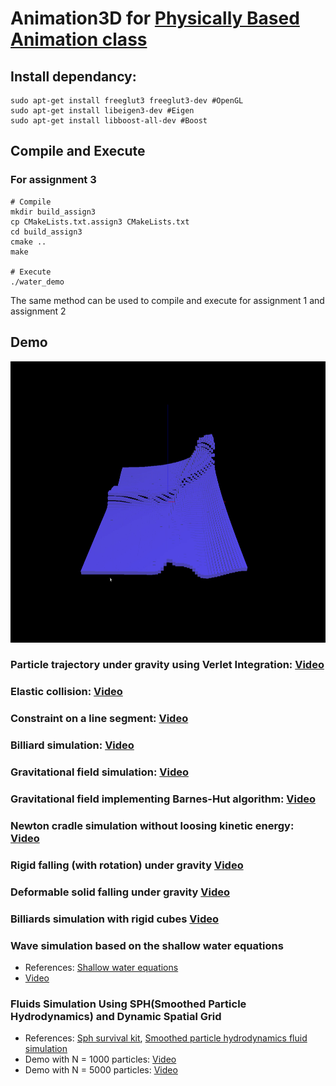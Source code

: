 # Animation3D for [Physically Based Animation class](http://www.ci.i.u-tokyo.ac.jp/~hachisuka/anim2018/)

## Install dependancy:
```
sudo apt-get install freeglut3 freeglut3-dev #OpenGL
sudo apt-get install libeigen3-dev #Eigen
sudo apt-get install libboost-all-dev #Boost
```

## Compile and Execute
### For assignment 3
```
# Compile
mkdir build_assign3
cp CMakeLists.txt.assign3 CMakeLists.txt
cd build_assign3
cmake ..
make

# Execute
./water_demo
```
The same method can be used to compile and execute for assignment 1 and assignment 2

## Demo
<img src="https://github.com/epsilonkei/anim3D/blob/master/images/wave_demo_snapshot.png" 
  alt="Wave Demo Snapshot" width="whatever" height=450>
### Particle trajectory under gravity using Verlet Integration: [Video](https://www.youtube.com/watch?v=uvoZv55v3hE)
### Elastic collision: [Video](https://www.youtube.com/watch?v=i9KygzlNcBw)
### Constraint on a line segment: [Video](https://www.youtube.com/watch?v=kn-lZJEiL0w)
### Billiard simulation: [Video](https://www.youtube.com/watch?v=oEKaxwxVx-8)
### Gravitational field simulation: [Video](https://www.youtube.com/watch?v=9imJhutjM1Y)
### Gravitational field implementing Barnes-Hut algorithm: [Video](https://www.youtube.com/watch?v=_m35aLWKsHw)
### Newton cradle simulation without loosing kinetic energy: [Video](https://www.youtube.com/watch?v=Jx4CcILJVcQ)
### Rigid falling (with rotation) under gravity [Video](https://www.youtube.com/watch?v=0uAAKh6zzAw)
### Deformable solid falling under gravity [Video](https://www.youtube.com/watch?v=KSZJp0vm-6w)
### Billiards simulation with rigid cubes [Video](https://www.youtube.com/watch?v=wOM-8C0eqws)
### Wave simulation based on the shallow water equations 
* References: [Shallow water equations](https://perso.liris.cnrs.fr/alexandre.meyer/teaching/master_charanim/papers_pdf/coursenotes_shallowWater.pdf)
* [Video](https://www.youtube.com/watch?v=A6J8pfpZx8I)
### Fluids Simulation Using SPH(Smoothed Particle Hydrodynamics) and Dynamic Spatial Grid
* References: [Sph survival kit](https://www8.cs.umu.se/kurser/TDBD24/VT06/lectures/sphsurvivalkit.pdf), [Smoothed particle hydrodynamics fluid simulation](http://rlguy.com/sphfluidsim/)
* Demo with N = 1000 particles: [Video](https://www.youtube.com/watch?v=aHoQozNnp8M)
* Demo with N = 5000 particles: [Video](https://www.youtube.com/watch?v=sdG1NiOtwJY)
